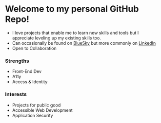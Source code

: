 # Welcome to my personal GitHub Repo!

- I love projects that enable me to learn new skills and tools but I appreciate leveling up my existing skills too.
- Can occasionally be found on [BlueSky](https://bsky.app/profile/danidoesthings.com) but more commonly on [LinkedIn](https://www.linkedin.com/in/dani-kline/)
- Open to Collaboration

### Strengths
* Front-End Dev
* A11y
* Access & Identity 

### Interests
* Projects for public good
* Accessible Web Development
* Application Security


<!---
DaniKline/DaniKline is a ✨ special ✨ repository because its `README.md` (this file) appears on your GitHub profile.
You can click the Preview link to take a look at your changes.
--->
